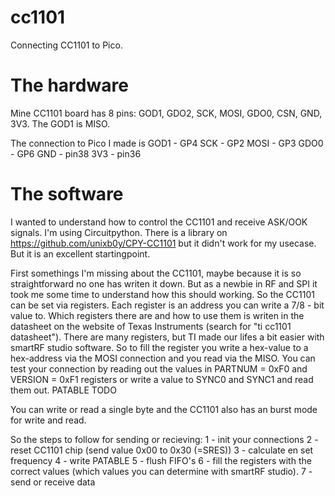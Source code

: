 # cc1101
Connecting CC1101 to Pico.

# The hardware
Mine CC1101 board has 8 pins:
GOD1, GDO2, SCK, MOSI, GDO0, CSN, GND, 3V3. The GOD1 is MISO.

The connection to Pico I made is
GOD1 - GP4
SCK - GP2
MOSI - GP3
GDO0 - GP6
GND - pin38
3V3 - pin36

# The software
I wanted to understand how to control the CC1101 and receive ASK/OOK signals. I'm using Circuitpython. There is a library on https://github.com/unixb0y/CPY-CC1101 but it didn't work for my usecase. But it is an excellent startingpoint.

First somethings I'm missing about the CC1101, maybe because it is so straightforward no one has writen it down. But as a newbie in RF and SPI it took me some time to understand how this should working.
So the CC1101 can be set via registers. Each register is an address you can write a 7/8 - bit value to. Which registers there are and how to use them is writen in the datasheet on the website of Texas Instruments (search for "ti cc1101 datasheet"). There are many registers, but TI made our lifes a bit easier with smartRF studio software. So to fill the register you write a hex-value to a hex-address via the MOSI connection and you read via the MISO.
You can test your connection by reading out the values in PARTNUM = 0xF0 and VERSION = 0xF1 registers or write a value to SYNC0 and SYNC1 and read them out. 
PATABLE TODO

You can write or read a single byte and the CC1101 also has an burst mode for write and read.

So the steps to follow for sending or recieving:
1 - init your connections
2 - reset CC1101 chip (send value 0x00 to 0x30 (=SRES))
3 - calculate en set frequency
4 - write PATABLE
5 - flush FIFO's
6 - fill the registers with the correct values (which values you can determine with smartRF studio).
7 - send or receive data
 
